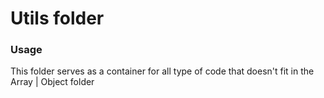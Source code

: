 # Utils folder

### Usage
This folder serves as a container for all type of code that doesn't fit in the Array | Object folder
